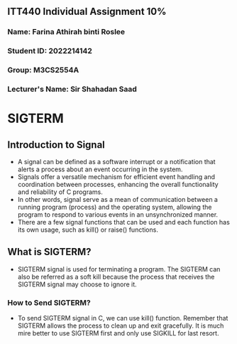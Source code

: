## ITT440 Individual Assignment 10%
### Name: Farina Athirah binti Roslee
### Student ID: 2022214142
### Group: M3CS2554A
### Lecturer's Name: Sir Shahadan Saad

# SIGTERM
## Introduction to Signal
- A signal can be defined as a software interrupt or a notification that alerts a process about an event occurring in the system.
- Signals offer a versatile mechanism for efficient event handling and coordination between processes, enhancing the overall functionality and reliability of C programs.
- In other words, signal serve as a mean of communication between a running program (process) and the operating system, allowing the program to respond to various events in an unsynchronized manner.
- There are a few signal functions that can be used and each function has its own usage, such as kill() or raise() functions.

## What is SIGTERM?
- SIGTERM signal is used for terminating a program. The SIGTERM can also be referred as a soft kill because the process that receives the SIGTERM signal may choose to ignore it.

### How to Send SIGTERM?
- To send SIGTERM signal in C, we can use kill() function. Remember that SIGTERM allows the process to clean up and exit gracefully. It is much mire better to use SIGTERM first and only use SIGKILL for last resort.
